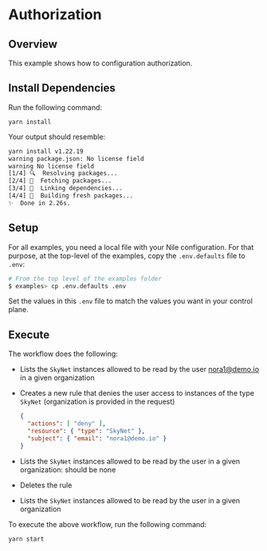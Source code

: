 # Authorization

## Overview

This example shows how to configuration authorization.

## Install Dependencies

Run the following command:

```
yarn install
```

Your output should resemble:

```bash
yarn install v1.22.19
warning package.json: No license field
warning No license field
[1/4] 🔍  Resolving packages...
[2/4] 🚚  Fetching packages...
[3/4] 🔗  Linking dependencies...
[4/4] 🔨  Building fresh packages...
✨  Done in 2.26s.
```

## Setup

For all examples, you need a local file with your Nile configuration.
For that purpose, at the top-level of the examples, copy the `.env.defaults` file to `.env`:

```bash
# From the top level of the examples folder
$ examples> cp .env.defaults .env
```

Set the values in this `.env` file to match the values you want in your control plane.

## Execute

The workflow does the following:

- Lists the `SkyNet` instances allowed to be read by the user nora1@demo.io in a given organization
- Creates a new rule that denies the user access to instances of the type `SkyNet` (organization is provided in the request)

  ```json
  {
    "actions": [ "deny" ],
    "resource": { "type": "SkyNet" },
    "subject": { "email": "nora1@demo.io" }
  }
  ```

- Lists the `SkyNet` instances allowed to be read by the user in a given organization: should be none
- Deletes the rule
- Lists the `SkyNet` instances allowed to be read by the user in a given organization

To execute the above workflow, run the following command:

```
yarn start
```
